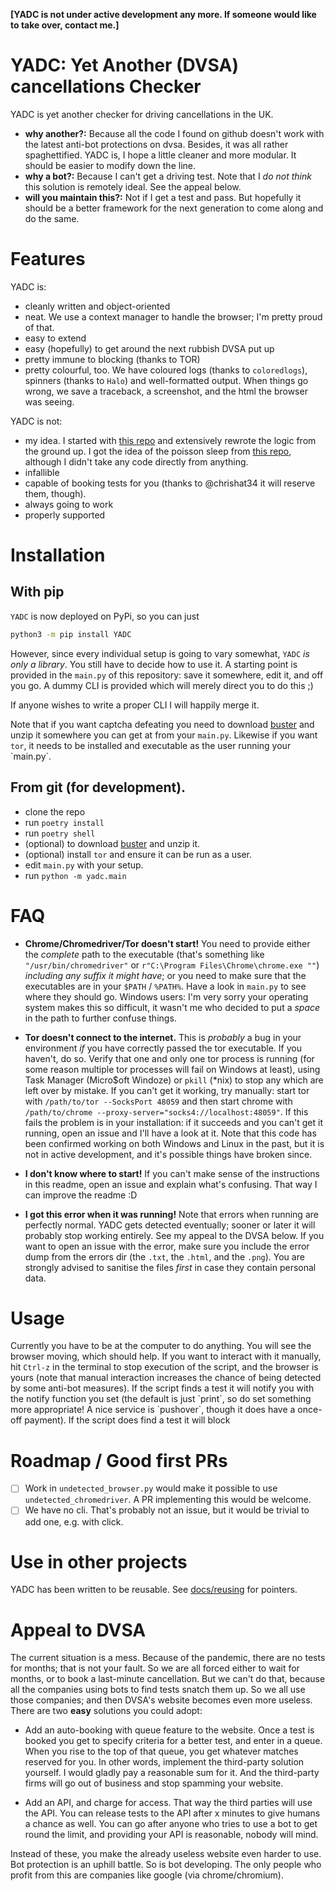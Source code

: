 **[YADC is not under active development any more.  If someone would like to take over, contact me.]**

# YADC: Yet Another (DVSA) cancellations Checker

YADC is yet another checker for driving cancellations in the UK.

-   **why another?:** Because all the code I found on github doesn't work with the
    latest anti-bot protections on dvsa.  Besides, it was all rather
    spaghettified.  YADC is, I hope a little cleaner and more modular.  It should
    be easier to modify down the line.
-   **why a bot?:** Because I can't get a driving test.  Note that I *do not think*
    this solution is remotely ideal.  See the appeal below.
-   **will you maintain this?:** Not if I get a test and pass.  But hopefully it
    should be a better framework for the next generation to come along and do the
    same.



# Features

YADC is:

-   cleanly written and object-oriented
-   neat.  We use a context manager to handle the browser; I'm pretty proud of
    that.
-   easy to extend
-   easy (hopefully) to get around the next rubbish DVSA put up
-   pretty immune to blocking (thanks to TOR)
-   pretty colourful, too. We have coloured logs (thanks to `coloredlogs`),
    spinners (thanks to `Halo`) and well-formatted output. When things go wrong,
    we save a traceback, a screenshot, and the html the browser was seeing.

YADC is not:

-   my idea.  I started with [this repo](https://github.com/tp223/Driving-Test-Cancellations) and extensively rewrote the logic from
    the ground up.  I got the idea of the poisson sleep from [this repo](https://github.com/birdcolour/dvsa-practicals), although
    I didn't take any code directly from anything.
-   infallible
-   capable of booking tests for you (thanks to @chrishat34 it will reserve them, though).
-   always going to work
-   properly supported



# Installation

## With pip

`YADC` is now deployed on PyPi, so you can just

```bash
python3 -m pip install YADC
```

However, since every individual setup is going to vary somewhat, `YADC` *is only
a library*.  You still have to decide how to use it.  A starting point is
provided in the `main.py` of this repository: save it somewhere, edit it, and
off you go.  A dummy CLI is provided which will merely direct you to do this ;)

If anyone wishes to write a proper CLI I will happily merge it.

Note that if you want captcha defeating you need to download [buster](https://github.com/dessant/buster/releases) and unzip it
somewhere you can get at from your `main.py`.  Likewise if you want `tor`, it
needs to be installed and executable as the user running your \`main.py\`.


## From git (for development).

-   clone the repo
-   run `poetry install`
-   run `poetry shell`
-   (optional) to download [buster](https://github.com/dessant/buster/releases) and unzip it.
-   (optional) install `tor` and ensure it can be run as a user.
-   edit `main.py` with your setup.
-   run `python -m yadc.main`

# FAQ

- **Chrome/Chromedriver/Tor doesn't start!** You need to provide either the
  *complete* path to the executable (that's something like
  `"/usr/bin/chromedriver"` or `r"C:\Program Files\Chrome\chrome.exe ""`)
  *including any suffix it might have*; or you need to make sure that the
  executables are in your `$PATH` / `%PATH%`.  Have a look in `main.py` to see
  where they should go. Windows users: I'm very sorry your operating system
  makes this so difficult, it wasn't me who decided to put a *space* in the path
  to further confuse things.
  
- **Tor doesn't connect to the internet.**  This is *probably* a bug in your
  environment *if* you have correctly passed the tor executable.  If you
  haven't, do so.  Verify that one and only one tor process is running (for some
  reason multiple tor processes will fail on Windows at least), using Task
  Manager (Micro$oft Windoze) or `pkill` (*nix) to stop any which are left over
  by mistake.  If you can't get it working, try manually: start tor with
  `/path/to/tor --SocksPort 48059` and then start chrome with `/path/to/chrome
  --proxy-server="socks4://localhost:48059"`.  If this fails the problem is in
  your installation: if it succeeds and you can't get it running, open an issue
  and I'll have a look at it.  Note that this code has been confirmed working on
  both Windows and Linux in the past, but it is not in active development, and
  it's possible things have broken since.
  
- **I don't know where to start!** If you can't make sense of the instructions
  in this readme, open an issue and explain what's confusing.  That way I can
  improve the readme :D

- **I got this error when it was running!**  Note that errors when running are
  perfectly normal.  YADC gets detected eventually; sooner or later it will
  probably stop working entirely.  See my appeal to the DVSA below.  If you want
  to open an issue with the error, make sure you include the error dump from the
  errors dir (the `.txt`, the `.html`, and the `.png`).  You are strongly
  advised to sanitise the files *first* in case they contain personal data.

# Usage

Currently you have to be at the computer to do anything.  You will see the
browser moving, which should help.  If you want to interact with it manually,
hit `Ctrl-z` in the terminal to stop execution of the script, and the browser
is yours (note that manual interaction increases the chance of being detected
by some anti-bot measures).  If the script finds a test it will notify you
with the notify function you set (the default is just \`print\`, so do set
something more appropriate!  A nice service is \`pushover\`, though it does have
a once-off payment).  If the script does find a test it will block


# Roadmap / Good first PRs

-   [ ] Work in `undetected_browser.py` would make it possible to use
        `undetected_chromedriver`.  A PR implementing this would be welcome.
-   [ ] We have no cli.  That's probably not an issue, but it would be trivial
    to add one, e.g. with click.
    
# Use in other projects

YADC has been written to be reusable.  See [docs/reusing](docs/reusing.md) for
pointers.


# Appeal to DVSA

The current situation is a mess.  Because of the pandemic, there are no tests
for months; that is not your fault.  So we are all forced either to wait for
months, or to book a last-minute cancellation. But we can't do that, because
all the companies using bots to find tests snatch them up.  So we all use
those companies; and then DVSA's website becomes even more useless.  There
are two **easy** solutions you could adopt:

-   Add an auto-booking with queue feature to the website.  Once a test is
    booked you get to specify criteria for a better test, and enter in a queue.
    When you rise to the top of that queue, you get whatever matches reserved
    for you.  In other words, implement the third-party solution yourself.  I
    would gladly pay a reasonable sum for it.  And the third-party firms will
    go out of business and stop spamming your website.

-   Add an API, and charge for access.  That way the third parties will use the
    API.  You can release tests to the API after x minutes to give humans a
    chance as well.  You can go after anyone who tries to use a bot to get
    round the limit, and providing your API is reasonable, nobody will mind.

Instead of these, you make the already useless website even harder to use.
Bot protection is an uphill battle.  So is bot developing.  The only people
who profit from this are companies like google (via chrome/chromium).

